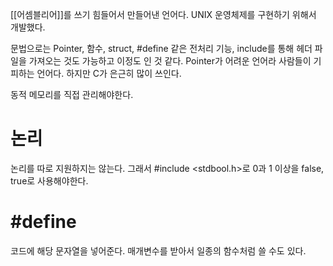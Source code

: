 [[어셈블리어]]를 쓰기 힘들어서 만들어낸 언어다.
UNIX 운영체제를 구현하기 위해서 개발했다.

문법으로는 Pointer, 함수, struct, \#define 같은 전처리 기능, include를 통해 헤더 파일을 가져오는 것도 가능하고 이정도 인 것 같다.
Pointer가 어려운 언어라 사람들이 기피하는 언어다.
하지만 C가 은근히 많이 쓰인다.

동적 메모리를 직접 관리해야한다.

# 논리
논리를 따로 지원하지는 않는다.
그래서 \#include \<stdbool.h\>로 0과 1 이상을 false, true로 사용해야한다.

# \#define
코드에 해당 문자열을 넣어준다.
매개변수를 받아서 일종의 함수처럼 쓸 수도 있다.
